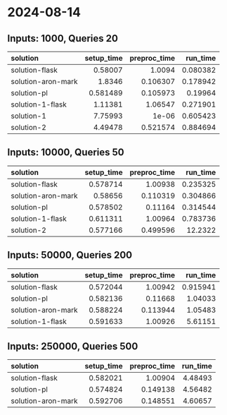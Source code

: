 # 2024-08-14

## Inputs: 1000, Queries 20

| solution           |   setup_time |   preproc_time |   run_time |
|:-------------------|-------------:|---------------:|-----------:|
| solution-flask     |     0.58007  |       1.0094   |   0.080382 |
| solution-aron-mark |     1.8346   |       0.106307 |   0.178942 |
| solution-pl        |     0.581489 |       0.105973 |   0.19964  |
| solution-1-flask   |     1.11381  |       1.06547  |   0.271901 |
| solution-1         |     7.75993  |       1e-06    |   0.605423 |
| solution-2         |     4.49478  |       0.521574 |   0.884694 |

## Inputs: 10000, Queries 50

| solution           |   setup_time |   preproc_time |   run_time |
|:-------------------|-------------:|---------------:|-----------:|
| solution-flask     |     0.578714 |       1.00938  |   0.235325 |
| solution-aron-mark |     0.58656  |       0.110319 |   0.304866 |
| solution-pl        |     0.578502 |       0.11164  |   0.314544 |
| solution-1-flask   |     0.611311 |       1.00964  |   0.783736 |
| solution-2         |     0.577166 |       0.499596 |  12.2322   |

## Inputs: 50000, Queries 200

| solution           |   setup_time |   preproc_time |   run_time |
|:-------------------|-------------:|---------------:|-----------:|
| solution-flask     |     0.572044 |       1.00942  |   0.915941 |
| solution-pl        |     0.582136 |       0.11668  |   1.04033  |
| solution-aron-mark |     0.588224 |       0.113944 |   1.05483  |
| solution-1-flask   |     0.591633 |       1.00926  |   5.61151  |

## Inputs: 250000, Queries 500

| solution           |   setup_time |   preproc_time |   run_time |
|:-------------------|-------------:|---------------:|-----------:|
| solution-flask     |     0.582021 |       1.00904  |    4.48493 |
| solution-pl        |     0.574824 |       0.149138 |    4.56482 |
| solution-aron-mark |     0.592706 |       0.148551 |    4.60657 |